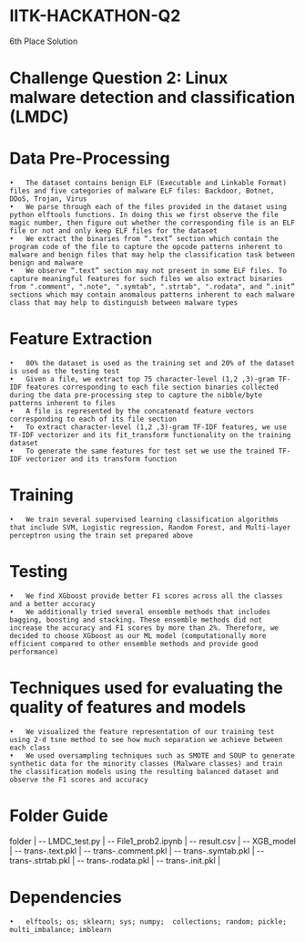 # IITK-HACKATHON-Q2
6th Place Solution

# Challenge Question 2: Linux malware detection and classification (LMDC)

# Data Pre-Processing

	•	The dataset contains benign ELF (Executable and Linkable Format) files and five categories of malware ELF files: Backdoor, Botnet, DDoS, Trojan, Virus
	•	We parse through each of the files provided in the dataset using python elftools functions. In doing this we first observe the file magic number, then figure out whether the corresponding file is an ELF file or not and only keep ELF files for the dataset
	•	We extract the binaries from “.text” section which contain the program code of the file to capture the opcode patterns inherent to malware and benign files that may help the classification task between benign and malware
	•	We observe “.text” section may not present in some ELF files. To capture meaningful features for such files we also extract binaries from ".comment", ".note", ".symtab", ".strtab", ".rodata", and “.init” sections which may contain anomalous patterns inherent to each malware class that may help to distinguish between malware types

# Feature Extraction

	•	80% the dataset is used as the training set and 20% of the dataset is used as the testing test 
	•	Given a file, we extract top 75 character-level (1,2 ,3)-gram TF-IDF features corresponding to each file section binaries collected during the data pre-processing step to capture the nibble/byte patterns inherent to files
	•	A file is represented by the concatenatd feature vectors corresponding to each of its file section 
	•	To extract character-level (1,2 ,3)-gram TF-IDF features, we use TF-IDF vectorizer and its fit_transform functionality on the training dataset
	•	To generate the same features for test set we use the trained TF-IDF vectorizer and its transform function

# Training 

	•	We train several supervised learning classification algorithms that include SVM, Logistic regression, Random Forest, and Multi-layer perceptron using the train set prepared above



# Testing 

	•	We find XGboost provide better F1 scores across all the classes and a better accuracy
	•	We additionally tried several ensemble methods that includes bagging, boosting and stacking. These ensemble methods did not increase the accuracy and F1 scores by more than 2%. Therefore, we decided to choose XGboost as our ML model (computationally more efficient compared to other ensemble methods and provide good performance)


# Techniques used for evaluating the quality of features and models

	•	We visualized the feature representation of our training test using 2-d tsne method to see how much separation we achieve between each class
	•	We used oversampling techniques such as SMOTE and SOUP to generate synthetic data for the minority classes (Malware classes) and train the classification models using the resulting balanced dataset and observe the F1 scores and accuracy 


# Folder Guide

folder |
-- LMDC_test.py |
-- File1_prob2.ipynb |
-- result.csv |
-- XGB_model |
-- trans-.text.pkl |
-- trans-.comment.pkl |
-- trans-.symtab.pkl |
-- trans-.strtab.pkl |
-- trans-.rodata.pkl |
-- trans-.init.pkl |


# Dependencies 
	•	elftools; os; sklearn; sys; numpy;  collections; random; pickle; multi_imbalance; imblearn
